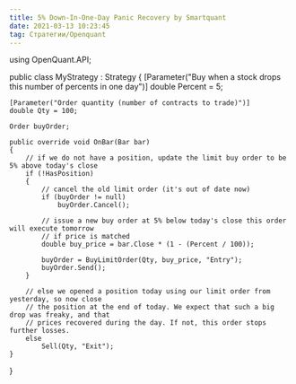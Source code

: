 ```yaml
---
title: 5% Down-In-One-Day Panic Recovery by Smartquant
date: 2021-03-13 10:23:45
tag: Стратегии/Openquant
---
```


using OpenQuant.API;

public class MyStrategy : Strategy
{
	[Parameter("Buy when a stock drops this number of percents in one day")]
	double Percent = 5;

	[Parameter("Order quantity (number of contracts to trade)")]
	double Qty = 100;

	Order buyOrder;

	public override void OnBar(Bar bar)
	{
		// if we do not have a position, update the limit buy order to be 5% above today's close
		if (!HasPosition)
		{
			// cancel the old limit order (it's out of date now)
			if (buyOrder != null)
				buyOrder.Cancel();

			// issue a new buy order at 5% below today's close this order will execute tomorrow 
			// if price is matched
			double buy_price = bar.Close * (1 - (Percent / 100));

			buyOrder = BuyLimitOrder(Qty, buy_price, "Entry");
			buyOrder.Send();
		}

		// else we opened a position today using our limit order from yesterday, so now close 
		// the position at the end of today. We expect that such a big drop was freaky, and that 
		// prices recovered during the day. If not, this order stops further losses.
		else
			Sell(Qty, "Exit");
	}
}
